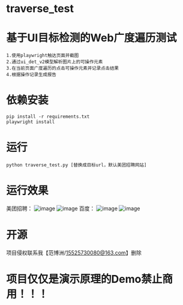 # traverse_test

# 基于UI目标检测的Web广度遍历测试
    1.使用playwright触达页面并截图
    2.通过ui_det_v2模型解析图片上的可操作元素
    3.在当前页面广度遍历的点击可操作元素并记录点击结果
    4.根据操作记录生成报告

# 依赖安装
    pip install -r requirements.txt
    playwright install
    
# 运行
    python traverse_test.py [替换成目标url，默认美团招聘网站]

# 运行效果
美团招聘：
![image](https://github.com/15525730080/traverse_test/assets/153100629/d012cc4a-dedd-4ef6-83b3-8a60929b8c17)
![image](https://github.com/15525730080/traverse_test/assets/153100629/5926f28c-00e3-4c48-b30e-586576418357)
百度：
![image](https://github.com/15525730080/traverse_test/assets/153100629/d332c04a-c57d-4679-b4e3-c8863b7c737b)
![image](https://github.com/15525730080/traverse_test/assets/153100629/5c3f7a6d-0355-46b0-937f-fdfc750f7611)

# 开源
项目侵权联系我【范博洲/15525730080@163.com】删除

# 项目仅仅是演示原理的Demo禁止商用！！！
